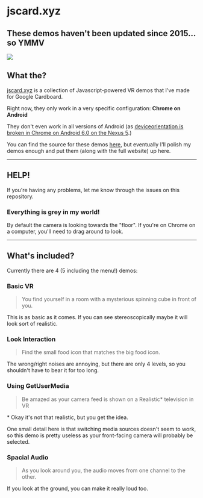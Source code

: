 # jscard.xyz
## These demos haven't been updated since 2015... so YMMV


![](https://i.imgur.com/lVmV3DH.png)

## What the?

[jscard.xyz](https://blog.omgmog.net/jscard.xyz) is a collection of Javascript-powered VR demos that I've made for Google Cardboard.

Right now, they only work in a very specific configuration: **Chrome on Android**

They don't even work in all versions of Android (as [deviceorientation is broken in Chrome on Android 6.0 on the Nexus 5](https://code.google.com/p/chromium/issues/detail?id=540629).)

You can find the source for these demos [here](https://github.com/omgmog/talk-jsoxford-20-minutes-into-the-future/tree/master/demos), but eventually I'll polish my demos enough and put them (along with the full website) up here.

---

## HELP!

If you're having any problems, let me know through the issues on this repository.

### Everything is grey in my world!

By default the camera is looking towards the "floor". If you're on Chrome on a computer, you'll need to drag around to look.

---

## What's included?

Currently there are 4 (5 including the menu!) demos:

### Basic VR
> You find yourself in a room with a mysterious spinning cube in front of you.

This is as basic as it comes. If you can see stereoscopically maybe it will look sort of realistic.

### Look Interaction
> Find the small food icon that matches the big food icon.

The wrong/right noises are annoying, but there are only 4 levels, so you shouldn't have to bear it for too long.

### Using GetUserMedia
> Be amazed as your camera feed is shown on a Realistic* television in VR

\* Okay it's not that realistic, but you get the idea.

One small detail here is that switching media sources doesn't seem to work, so this demo is pretty useless as your front-facing camera will probably be selected.

### Spacial Audio
> As you look around you, the audio moves from one channel to the other.

If you look at the ground, you can make it really loud too.
